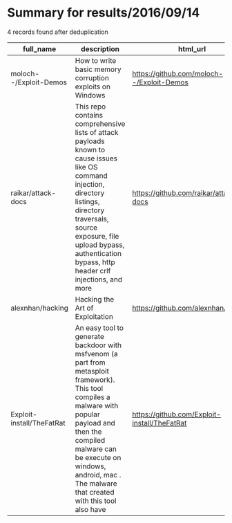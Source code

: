 
# Summary for results/2016/09/14
    
4 records found after deduplication

| full_name | description | html_url | matched_list | matched_count | pushed_at | size | stargazers_count | language | forks_count | vul_ids |
|---------------------------|-----------------------------------------------------------------------------------------------------------------------------------------------------------------------------------------------------------------------------------------------------------------|----------------------------------------------|-----------------------------------------------------------------------------|-----------------|---------------------------|--------|--------------------|------------|---------------|-----------|
| moloch--/Exploit-Demos | How to write basic memory corruption exploits on Windows | https://github.com/moloch--/Exploit-Demos | ['exploit'] | 1 | 2016-09-14 21:01:50+00:00 | 1779 | 26 | C++ | 15 | [] |
| raikar/attack-docs | This repo contains comprehensive lists of attack payloads known to cause issues like OS command injection, directory listings, directory traversals, source exposure, file upload bypass, authentication bypass, http header crlf injections, and more | https://github.com/raikar/attack-docs | ['command injection'] | 1 | 2016-09-14 02:56:41+00:00 | 4061 | 3 | HTML | 4 | [] |
| alexnhan/hacking | Hacking the Art of Exploitation | https://github.com/alexnhan/hacking | ['exploit'] | 1 | 2016-09-14 23:51:44+00:00 | 80 | 0 | C | 0 | [] |
| Exploit-install/TheFatRat | An easy tool to generate backdoor with msfvenom (a part from metasploit framework). This tool compiles a malware with popular payload and then the compiled malware can be execute on windows, android, mac . The malware that created with this tool also have | https://github.com/Exploit-install/TheFatRat | ['metasploit module OR metasploit payload', 'metasploit module OR payload'] | 2 | 2016-09-14 10:03:22+00:00 | 1478 | 50 | C | 27 | [] |
